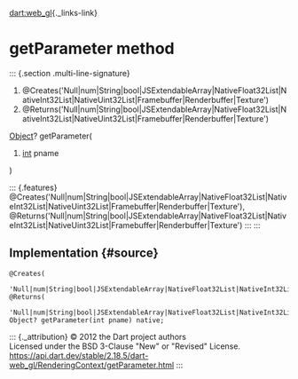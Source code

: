 [dart:web\_gl](../../dart-web_gl/dart-web_gl-library){._links-link}

getParameter method
===================

::: {.section .multi-line-signature}
<div>

1.  \@Creates(\'Null\|num\|String\|bool\|JSExtendableArray\|NativeFloat32List\|NativeInt32List\|NativeUint32List\|Framebuffer\|Renderbuffer\|Texture\')
2.  \@Returns(\'Null\|num\|String\|bool\|JSExtendableArray\|NativeFloat32List\|NativeInt32List\|NativeUint32List\|Framebuffer\|Renderbuffer\|Texture\')

</div>

[Object](../../dart-core/object-class)? getParameter(

1.  [int](../../dart-core/int-class) pname

)

::: {.features}
\@Creates(\'Null\|num\|String\|bool\|JSExtendableArray\|NativeFloat32List\|NativeInt32List\|NativeUint32List\|Framebuffer\|Renderbuffer\|Texture\'),
\@Returns(\'Null\|num\|String\|bool\|JSExtendableArray\|NativeFloat32List\|NativeInt32List\|NativeUint32List\|Framebuffer\|Renderbuffer\|Texture\')
:::
:::

Implementation {#source}
--------------

``` {.language-dart data-language="dart"}
@Creates(
    'Null|num|String|bool|JSExtendableArray|NativeFloat32List|NativeInt32List|NativeUint32List|Framebuffer|Renderbuffer|Texture')
@Returns(
    'Null|num|String|bool|JSExtendableArray|NativeFloat32List|NativeInt32List|NativeUint32List|Framebuffer|Renderbuffer|Texture')
Object? getParameter(int pname) native;
```

::: {._attribution}
© 2012 the Dart project authors\
Licensed under the BSD 3-Clause \"New\" or \"Revised\" License.\
<https://api.dart.dev/stable/2.18.5/dart-web_gl/RenderingContext/getParameter.html>
:::
